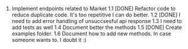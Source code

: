 1. Implement endpoints related to Market
    1.1 [DONE] Refactor code to reduce duplicate code. It's too repetitive I can do better.
    1.2 [DONE] I need to add error handling  of unsuccsesful api response
    1.3 I need to add tests as well
    1.4 Document better the methods
    1.5 [DONE] Create examples folder.
    1.6 Document how to add new methods. In case someone wants to. I doubt it :)
